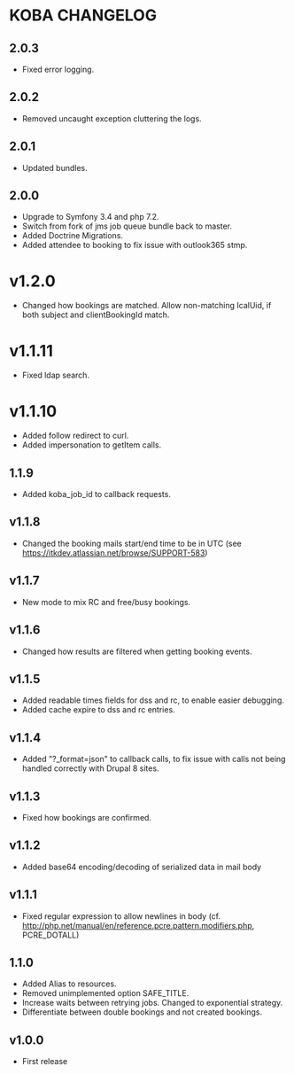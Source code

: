 # KOBA CHANGELOG

## 2.0.3

* Fixed error logging.

## 2.0.2

* Removed uncaught exception cluttering the logs.

## 2.0.1

* Updated bundles.

## 2.0.0

* Upgrade to Symfony 3.4 and php 7.2.
* Switch from fork of jms job queue bundle back to master.
* Added Doctrine Migrations.
* Added attendee to booking to fix issue with outlook365 stmp.

# v1.2.0

* Changed how bookings are matched. Allow non-matching IcalUid, if both subject and clientBookingId match.

# v1.1.11

* Fixed ldap search.

# v1.1.10

* Added follow redirect to curl.
* Added impersonation to getItem calls.

## 1.1.9

* Added koba_job_id to callback requests.

## v1.1.8

* Changed the booking mails start/end time to be in UTC (see https://itkdev.atlassian.net/browse/SUPPORT-583)

## v1.1.7

* New mode to mix RC and free/busy bookings.

## v1.1.6

* Changed how results are filtered when getting booking events.

## v1.1.5

* Added readable times fields for dss and rc, to enable easier debugging.
* Added cache expire to dss and rc entries.

## v1.1.4

* Added "?_format=json" to callback calls, to fix issue with calls not being handled correctly with Drupal 8 sites.

## v1.1.3

* Fixed how bookings are confirmed.

## v1.1.2

* Added base64 encoding/decoding of serialized data in mail body

## v1.1.1

* Fixed regular expression to allow newlines in body (cf. http://php.net/manual/en/reference.pcre.pattern.modifiers.php, PCRE_DOTALL)

## 1.1.0

* Added Alias to resources.
* Removed unimplemented option SAFE_TITLE.
* Increase waits between retrying jobs. Changed to exponential strategy.
* Differentiate between double bookings and not created bookings.

## v1.0.0

* First release
